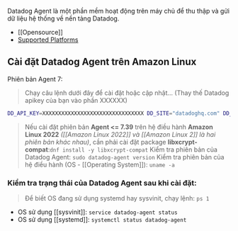 Datadog Agent là một phần mềm hoạt động trên máy chủ để thu thập và gửi dữ liệu hệ thống về nền tảng Datadog.
- [[Opensource]]
- [Supported Platforms](https://docs.datadoghq.com/agent/supported_platforms)

## Cài đặt Datadog Agent trên Amazon Linux

Phiên bản Agent 7:
> Chạy câu lệnh dưới đây để cài đặt hoặc cập nhật... (Thay thế Datadog apikey của bạn vào phần XXXXXX)
```bash
DD_API_KEY=XXXXXXXXXXXXXXXXXXXXXXXXXXXXXXXX DD_SITE="datadoghq.com" DD_APM_INSTRUMENTATION_ENABLED=host bash -c "$(curl -L https://s3.amazonaws.com/dd-agent/scripts/install_script_agent7.sh)"
```

> Nếu cài đặt phiên bản **Agent <= 7.39** trên hệ điều hành **Amazon Linux 2022** *([[Amazon Linux 2022]] và [[Amazon Linux 2]] là hai phiên bản khác nhau)*, cần phải cài đặt package **libxcrypt-compat**:`dnf install -y libxcrypt-compat`
> Kiểm tra phiên bản của Datadog Agent: `sudo datadog-agent version`
> Kiểm tra phiên bản của hệ điều hành (OS - [[Operating System]]): `uname -a`

### Kiểm tra trạng thái của Datadog Agent sau khi cài đặt:
> Để biết OS đang sử dụng systemd hay sysvinit, chạy lệnh: `ps 1`
- OS sử dụng [[sysvinit]]: `service datadog-agent status`
- OS sử dụng [[systemd]]: `systemctl status datadog-agent`

